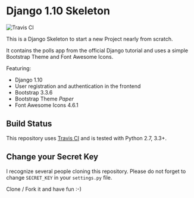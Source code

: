 # Django 1.10 Skeleton

![Travis CI](https://api.travis-ci.org/n2o/django-skeleton.svg?branch=master)

This is a Django Skeleton to start a new Project nearly from scratch.

It contains the polls app from the official Django tutorial and uses a simple Bootstrap Theme and Font Awesome Icons.

Featuring:
* Django 1.10
* User registration and authentication in the frontend
* Bootstrap 3.3.6
* Bootstrap Theme *Paper*
* Font Awesome Icons 4.6.1

## Build Status
This repository uses [Travis CI](https://travis-ci.org/n2o/django-skeleton) and is tested with Python 2.7, 3.3+.

## Change your Secret Key
I recognize several people cloning this repository. Please do not forget to change `SECRET_KEY` in your `settings.py` file.

Clone / Fork it and have fun :-)
